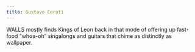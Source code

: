 ```yaml
---
title: Gustavo Cerati
---
```

WALLS mostly finds Kings of Leon back 
in that mode of offering up fast-food 
“whoa-oh” singalongs and guitars that 
chime as distinctly as wallpaper.